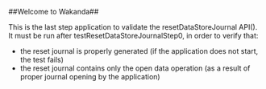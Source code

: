 ##Welcome to Wakanda##

This is the last step application to validate the resetDataStoreJournal API().
It must be run after testResetDataStoreJournalStep0, in order to verify that:
 - the reset journal is properly generated (if the application does not start, the test fails)
 - the reset journal contains only the open data operation (as a result of proper journal opening by the application)

